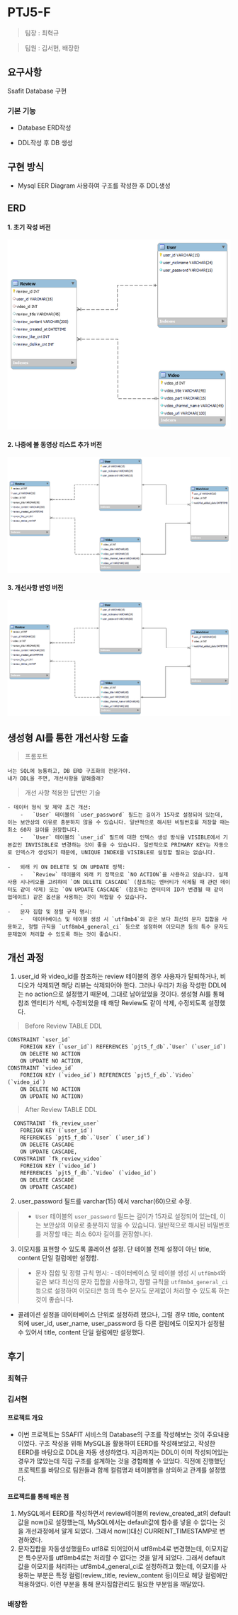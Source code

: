 
#  PTJ5-F

  

> 팀장 : 최혁규

> 팀원 : 김서현, 배장한

  

##  요구사항

Ssafit Database 구현

  

###  기본 기능

- Database ERD작성

- DDL작성 후 DB 생성
  

##  구현 방식

- Mysql EER Diagram 사용하여 구조를 작성한 후 DDL생성

## ERD
#### 1. 초기 작성 버전
![erd v1](resource/schema_erd.png)

#### 2. 나중에 볼 동영상 리스트 추가 버전
![erd v2](resource/schema_erd_v2.png)

#### 3. 개선사항 반영 버전
![erd v2.1](resource/schema_erd_v2.1.png)


##  생성형 AI를 통한 개선사항 도출

  
> 프롬포트
```
너는 SQL에 능통하고, DB ERD 구조화의 전문가야.
내가 DDL을 주면, 개선사항을 말해줄래?
```

> 개선 사항 적용한 답변만 기술
``` 
- 데이터 형식 및 제약 조건 개선: 
    -   `User` 테이블의 `user_password` 필드는 길이가 15자로 설정되어 있는데, 이는 보안상의 이유로 충분하지 않을 수 있습니다. 일반적으로 해시된 비밀번호를 저장할 때는 최소 60자 길이를 권장합니다.
    -   `User` 테이블의 `user_id` 필드에 대한 인덱스 생성 방식을 VISIBLE에서 기본값인 INVISIBLE로 변경하는 것이 좋을 수 있습니다. 일반적으로 PRIMARY KEY는 자동으로 인덱스가 생성되기 때문에, UNIQUE INDEX를 VISIBLE로 설정할 필요는 없습니다.
  
-   외래 키 ON DELETE 및 ON UPDATE 정책:
    -   `Review` 테이블의 외래 키 정책으로 `NO ACTION`을 사용하고 있습니다. 실제 사용 시나리오를 고려하여 `ON DELETE CASCADE` (참조하는 엔터티가 삭제될 때 관련 데이터도 같이 삭제) 또는 `ON UPDATE CASCADE` (참조하는 엔터티의 ID가 변경될 때 같이 업데이트) 같은 옵션을 사용하는 것이 적합할 수 있습니다.
    - 
-   문자 집합 및 정렬 규칙 명시:
    -   데이터베이스 및 테이블 생성 시 `utf8mb4`와 같은 보다 최신의 문자 집합을 사용하고, 정렬 규칙을 `utf8mb4_general_ci` 등으로 설정하여 이모티콘 등의 특수 문자도 문제없이 처리할 수 있도록 하는 것이 좋습니다.
```
  
  
  
  

##  개선 과정

1.  user_id 와 video_id를 참조하는 review 테이블의 경우 사용자가 탈퇴하거나, 비디오가 삭제되면 해당 리뷰는 삭제되어야 한다. 그러나 우리가 처음 작성한 DDL에는 no action으로 설정했기 때문에, 그대로 남아있었을 것이다. 생성형 AI를 통해 참조 엔티티가 삭제, 수정되었을 때 해당 Review도 같이 삭제, 수정되도록 설정했다.

> Before  Review TABLE DDL 
```
CONSTRAINT `user_id` 
	FOREIGN KEY (`user_id`) REFERENCES `pjt5_f_db`.`User` (`user_id`) 
	ON DELETE NO ACTION 
	ON UPDATE NO ACTION, 
CONSTRAINT `video_id` 
	FOREIGN KEY (`video_id`) REFERENCES `pjt5_f_db`.`Video` (`video_id`) 
	ON DELETE NO ACTION 
	ON UPDATE NO ACTION)
```

> After Review TABLE DDL
```
  CONSTRAINT `fk_review_user`
    FOREIGN KEY (`user_id`)
    REFERENCES `pjt5_f_db`.`User` (`user_id`)
    ON DELETE CASCADE
    ON UPDATE CASCADE,
  CONSTRAINT `fk_review_video`
    FOREIGN KEY (`video_id`)
    REFERENCES `pjt5_f_db`.`Video` (`video_id`)
    ON DELETE CASCADE
    ON UPDATE CASCADE)
```

2.  user_password 필드를 varchar(15) 에서 varchar(60)으로 수정.
>  -   `User` 테이블의 `user_password` 필드는 길이가 15자로 설정되어 있는데, 이는 보안상의 이유로 충분하지 않을 수 있습니다. 일반적으로 해시된 비밀번호를 저장할 때는 최소 60자 길이를 권장합니다.

3. 이모지를 표현할 수 있도록 콜레이션 설정. 단 테이블 전체 설정이 아닌 title, content 단일 컬럼에만 설정함.
> -   문자 집합 및 정렬 규칙 명시:
    -   데이터베이스 및 테이블 생성 시 `utf8mb4`와 같은 보다 최신의 문자 집합을 사용하고, 정렬 규칙을 `utf8mb4_general_ci` 등으로 설정하여 이모티콘 등의 특수 문자도 문제없이 처리할 수 있도록 하는 것이 좋습니다.
- 콜레이션 설정을 데이터베이스 단위로 설정하려 했으나, 그럴 경우 title, content 외에 user_id, user_name, user_password 등 다른 컬럼에도 이모지가 설정될 수 있어서 title, content 단일 컬럼에만 설정했다.

## 후기
### 최혁규


### 김서현
#### 프로젝트 개요
- 이번 프로젝트는 SSAFIT 서비스의 Database의 구조를 작성해보는 것이 주요내용이었다. 구조 작성을 위해 MySQL을 활용하여 EERD를 작성해보았고, 작성한 EERD를 바탕으로 DDL을 자동 생성하였다.
지금까지는 DDL이 이미 작성되어있는 경우가 많았는데 직접 구조를 설계하는 것을 경험해볼 수 있었다. 직전에 진행했던 프로젝트를 바탕으로 팀원들과 함께 컬럼명과 테이블명을 상의하고 관계를 설정했다.
#### 프로젝트를 통해 배운 점
1. MySQL에서 EERD를 작성하면서 review테이블의 review_created_at의 default값을 now()로 설정했는데, MySQL에서는 default값에 함수를 넣을 수 없다는 것을 개선과정에서 알게 되었다. 그래서 now()대신 CURRENT_TIMESTAMP로 변경하였다.
2. 문자집합을 자동생성했을Eo utf8로 되어있어서 utf8mb4로 변경했는데, 이모지같은 특수문자를 utf8mb4로는 처리할 수 없다는 것을 알게 되었다. 그래서 default값을 이모지를 처리하는 utf8mb4_general_ci로 설정하려고 했는데, 이모지를 사용하는 부분은 특정 컬럼(review_title, review_content 등)이므로 해당 컬럼에만 적용하였다. 이런 부분을 통해 문자집합관리도 필요한 부분임을 깨달았다.

### 배장한

